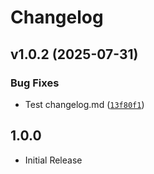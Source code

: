 # Changelog

<!-- version list -->

## v1.0.2 (2025-07-31)

### Bug Fixes

- Test changelog.md
  ([`13f80f1`](https://github.com/Dzoel31/python-learning-lab/commit/13f80f129851fc3e4ac6c41ed1afdc030ecf9bad))


## 1.0.0

- Initial Release
